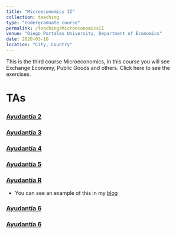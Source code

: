 ```yaml
---
title: "Microeconomics II"
collection: teaching
type: "Undergraduate course"
permalink: /teaching/MicroeconomicsII
venue: "Diego Portales University, Department of Economics"
date: 2020-03-10
location: "City, Country"
---
```


This is the third course Microeconomics, in this course you will see Exchange Economy, Public Goods and others. Click here to see the exercises.

TAs
======

### [Ayudantía 2](http://apobletee.github.io/files/Ayuds/Ayud2M2.pdf) 

### [Ayudantía 3](http://apobletee.github.io/files/Ayuds/Ayud3M2.pdf) 

### [Ayudantía 4](http://apobletee.github.io/files/Ayuds/Ayud4M2.pdf) 

### [Ayudantía 5](http://apobletee.github.io/files/Ayuds/Ayud5M2.pdf) 

### [Ayudantía R](http://apobletee.github.io/files/Ayuds/AyudRM2.pdf) 

- You can see an example of this in my [blog](https://apobletee.github.io/posts/2020/05/blog-post-2/)

### [Ayudantía 6](http://apobletee.github.io/files/Ayuds/Ayud6M2.pdf) 

### [Ayudantía 6](http://apobletee.github.io/files/Ayuds/Ayud7M2.pdf) 
